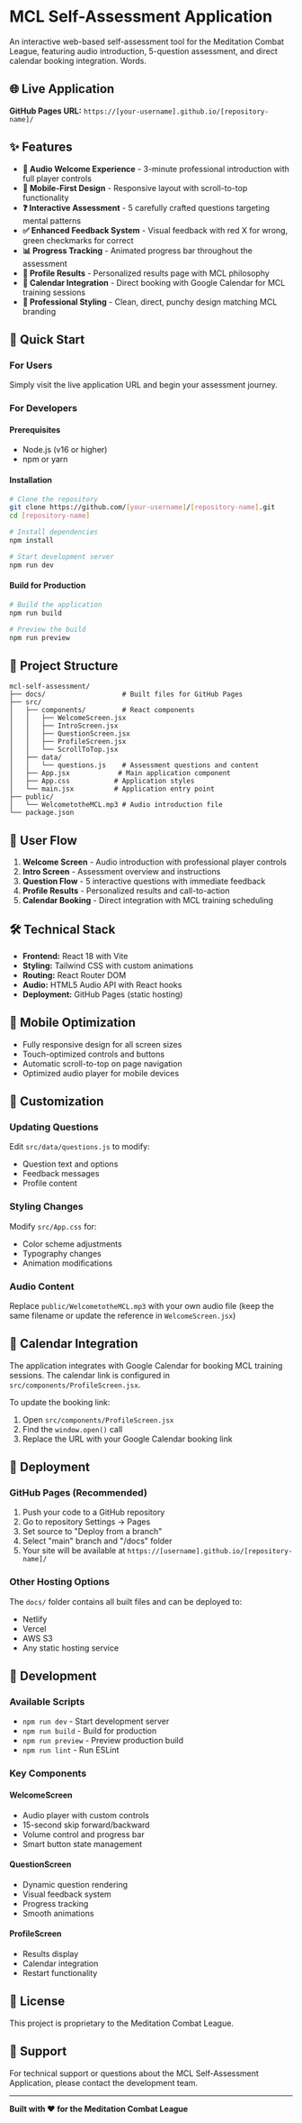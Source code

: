 # MCL Self-Assessment Application

An interactive web-based self-assessment tool for the Meditation Combat League, featuring audio introduction, 5-question assessment, and direct calendar booking integration. Words.

## 🌐 Live Application

**GitHub Pages URL:** `https://[your-username].github.io/[repository-name]/`

## ✨ Features

- **🎵 Audio Welcome Experience** - 3-minute professional introduction with full player controls
- **📱 Mobile-First Design** - Responsive layout with scroll-to-top functionality
- **❓ Interactive Assessment** - 5 carefully crafted questions targeting mental patterns
- **✅ Enhanced Feedback System** - Visual feedback with red X for wrong, green checkmarks for correct
- **📊 Progress Tracking** - Animated progress bar throughout the assessment
- **👤 Profile Results** - Personalized results page with MCL philosophy
- **📅 Calendar Integration** - Direct booking with Google Calendar for MCL training sessions
- **🎨 Professional Styling** - Clean, direct, punchy design matching MCL branding

## 🚀 Quick Start

### For Users
Simply visit the live application URL and begin your assessment journey.

### For Developers

#### Prerequisites
- Node.js (v16 or higher)
- npm or yarn

#### Installation
```bash
# Clone the repository
git clone https://github.com/[your-username]/[repository-name].git
cd [repository-name]

# Install dependencies
npm install

# Start development server
npm run dev
```

#### Build for Production
```bash
# Build the application
npm run build

# Preview the build
npm run preview
```

## 📁 Project Structure

```
mcl-self-assessment/
├── docs/                   # Built files for GitHub Pages
├── src/
│   ├── components/         # React components
│   │   ├── WelcomeScreen.jsx
│   │   ├── IntroScreen.jsx
│   │   ├── QuestionScreen.jsx
│   │   ├── ProfileScreen.jsx
│   │   └── ScrollToTop.jsx
│   ├── data/
│   │   └── questions.js    # Assessment questions and content
│   ├── App.jsx            # Main application component
│   ├── App.css           # Application styles
│   └── main.jsx          # Application entry point
├── public/
│   └── WelcometotheMCL.mp3 # Audio introduction file
└── package.json
```

## 🎯 User Flow

1. **Welcome Screen** - Audio introduction with professional player controls
2. **Intro Screen** - Assessment overview and instructions
3. **Question Flow** - 5 interactive questions with immediate feedback
4. **Profile Results** - Personalized results and call-to-action
5. **Calendar Booking** - Direct integration with MCL training scheduling

## 🛠 Technical Stack

- **Frontend:** React 18 with Vite
- **Styling:** Tailwind CSS with custom animations
- **Routing:** React Router DOM
- **Audio:** HTML5 Audio API with React hooks
- **Deployment:** GitHub Pages (static hosting)

## 📱 Mobile Optimization

- Fully responsive design for all screen sizes
- Touch-optimized controls and buttons
- Automatic scroll-to-top on page navigation
- Optimized audio player for mobile devices

## 🎨 Customization

### Updating Questions
Edit `src/data/questions.js` to modify:
- Question text and options
- Feedback messages
- Profile content

### Styling Changes
Modify `src/App.css` for:
- Color scheme adjustments
- Typography changes
- Animation modifications

### Audio Content
Replace `public/WelcometotheMCL.mp3` with your own audio file (keep the same filename or update the reference in `WelcomeScreen.jsx`)

## 📅 Calendar Integration

The application integrates with Google Calendar for booking MCL training sessions. The calendar link is configured in `src/components/ProfileScreen.jsx`.

To update the booking link:
1. Open `src/components/ProfileScreen.jsx`
2. Find the `window.open()` call
3. Replace the URL with your Google Calendar booking link

## 🚀 Deployment

### GitHub Pages (Recommended)
1. Push your code to a GitHub repository
2. Go to repository Settings → Pages
3. Set source to "Deploy from a branch"
4. Select "main" branch and "/docs" folder
5. Your site will be available at `https://[username].github.io/[repository-name]/`

### Other Hosting Options
The `docs/` folder contains all built files and can be deployed to:
- Netlify
- Vercel
- AWS S3
- Any static hosting service

## 🔧 Development

### Available Scripts
- `npm run dev` - Start development server
- `npm run build` - Build for production
- `npm run preview` - Preview production build
- `npm run lint` - Run ESLint

### Key Components

#### WelcomeScreen
- Audio player with custom controls
- 15-second skip forward/backward
- Volume control and progress bar
- Smart button state management

#### QuestionScreen
- Dynamic question rendering
- Visual feedback system
- Progress tracking
- Smooth animations

#### ProfileScreen
- Results display
- Calendar integration
- Restart functionality

## 📄 License

This project is proprietary to the Meditation Combat League.

## 🤝 Support

For technical support or questions about the MCL Self-Assessment Application, please contact the development team.

---

**Built with ❤️ for the Meditation Combat League**

